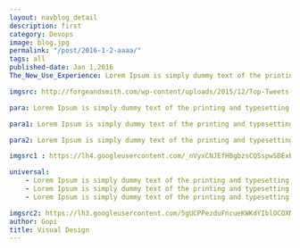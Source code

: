 ```yaml
---
layout: navblog_detail
description: first
category: Devops
image: blog.jpg
permalink: "/post/2016-1-2-aaaa/"
tags: all
published-date: Jan 1,2016
The_New_Use_Experience: Lorem Ipsum is simply dummy text of the printing and typesetting industry. Lorem Ipsum has been the simply dummy text of the printing and typesetting industry. Lorem Ipsum has been the Lorem Ipsum is simply dummy text of the printing and typesetting industry. Lorem Ipsum has been the simply dummy text of the printing and typesetting industry. Lorem Ipsum has been the

imgsrc: http://forgeandsmith.com/wp-content/uploads/2015/12/Top-Tweets.jpg

para: Lorem Ipsum is simply dummy text of the printing and typesetting industry. Lorem Ipsum has been the simply dummy text of the printing and typesetting industry. Lorem Ipsum has been the Lorem Ipsum is simply dummy text of the printing and typesetting industry. Lorem Ipsum has been the simply dummy text of the printing and typesetting industry. Lorem Ipsum has been the 

para1: Lorem Ipsum is simply dummy text of the printing and typesetting industry. Lorem Ipsum has been the simply dummy text of the printing and typesetting industry. Lorem Ipsum has been the Lorem Ipsum is simply dummy text of the printing and typesetting industry. Lorem Ipsum has been the simply dummy text of the printing and typesetting industry. Lorem Ipsum has been the 

para2: Lorem Ipsum is simply dummy text of the printing and typesetting industry. Lorem Ipsum has been the simply dummy text of the printing and typesetting industry. Lorem Ipsum has been the Lorem Ipsum is simply dummy text of the printing and typesetting industry.

imgsrc1 : https://lh4.googleusercontent.com/_nVyxCNJEfHBgbzsCQSspwSDExBCfSnHx9Mddc8I6zvt184Qk30BMDEDPwNRF_FJQAeJpGDq7oJb_0cWvcPP24DGBcdRRAX-QGdWSyhp-593b4uHEPjsF0A36xhNPOpGehqTdjoA

universal: 
    - Lorem Ipsum is simply dummy text of the printing and typesetting industry. Lorem Ipsum has been the simply dummy text of the printing and typesetting industry. Lorem Ipsum has been the Lorem Ipsum is simply dummy text of the printing and typesetting industry.
    - Lorem Ipsum is simply dummy text of the printing and typesetting industry. Lorem Ipsum has been the simply dummy text of the printing and typesetting industry. Lorem Ipsum has been the Lorem Ipsum is simply dummy text of the printing and typesetting industry.
    - Lorem Ipsum is simply dummy text of the printing and typesetting industry. Lorem Ipsum has been the simply dummy text of the printing and typesetting industry. Lorem Ipsum has been the Lorem Ipsum is simply dummy text of the printing and typesetting industry.

imgsrc2: https://lh3.googleusercontent.com/5gUCPPezduFncueKWKdYIblOCOXNAjH9hGBUzDZMETMYSnLUWY2jjI5zn0E3M1kRkVQUVIGthDdNTtOnuehouUjGDlGHD1U_k4XEvSpG3oQE1yq7EQZMAmYF9pAQH3q9Zl8esvn3
author: Gopi
title: Visual Design
---
```




